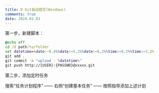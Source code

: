 ```yaml
---
title: D Git自动提交(Windows)
comments: true
date: 2024.02.03
---
```


第一步，新建脚本：

```bat title="autogit.bat"
@echo off
cd /d path/to/folder
set datetime=%date:~0,4%%date:~5,2%%date:~8,2%%time:~0,2%%time:~3,2%
git add .
git commit -m "upload - %datetime%"
git push http://{USER}:{PASSWD}@xxxxx.git
```

第二步，添加定时任务

搜索“任务计划程序” —— 右侧“创建基本任务” —— 按照指导添加上述计划

